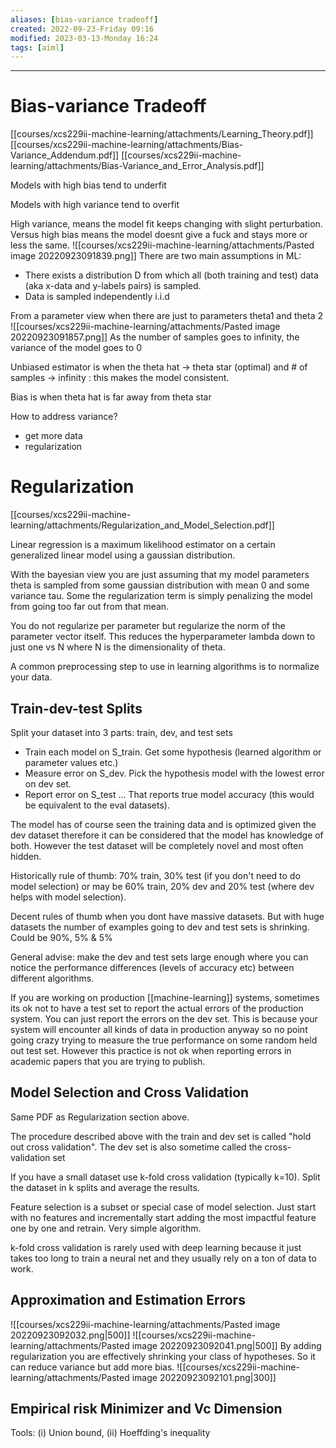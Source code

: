 ```yaml
---
aliases: [bias-variance tradeoff]
created: 2022-09-23-Friday 09:16
modified: 2023-03-13-Monday 16:24
tags: [aiml]
---
```



---

# Bias-variance Tradeoff

[[courses/xcs229ii-machine-learning/attachments/Learning_Theory.pdf]]
[[courses/xcs229ii-machine-learning/attachments/Bias-Variance_Addendum.pdf]]
[[courses/xcs229ii-machine-learning/attachments/Bias-Variance_and_Error_Analysis.pdf]]

Models with high bias tend to underfit

Models with high variance tend to overfit

High variance, means the model fit keeps changing with slight perturbation. Versus high bias means the model doesnt give a fuck and stays more or less the same.
![[courses/xcs229ii-machine-learning/attachments/Pasted image 20220923091839.png]]
There are two main assumptions in ML:

- There exists a distribution D from which all (both training and test) data (aka x-data and y-labels pairs) is sampled.
- Data is sampled independently i.i.d

From a parameter view when there are just to parameters theta1 and theta 2
![[courses/xcs229ii-machine-learning/attachments/Pasted image 20220923091857.png]]
As the number of samples goes to infinity, the variance of the model goes to 0

Unbiased estimator is when the theta hat → theta star (optimal) and # of samples → infinity : this makes the model consistent.

Bias is when theta hat is far away from theta star

How to address variance?

- get more data
- regularization

# Regularization

[[courses/xcs229ii-machine-learning/attachments/Regularization_and_Model_Selection.pdf]]

Linear regression is a maximum likelihood estimator on a certain generalized linear model using a gaussian distribution.

With the bayesian view you are just assuming that my model parameters theta is sampled from some gaussian distribution with mean 0 and some variance tau. Some the regularization term is simply penalizing the model from going too far out from that mean.

You do not regularize per parameter but regularize the norm of the parameter vector itself. This reduces the hyperparameter lambda down to just one vs N where N is the dimensionality of theta.

A common preprocessing step to use in learning algorithms is to normalize your data.

## Train-dev-test Splits

Split your dataset into 3 parts: train, dev, and test sets

- Train each model on S_train. Get some hypothesis (learned algorithm or parameter values etc.)
- Measure error on S_dev. Pick the hypothesis model with the lowest error on dev set.
- Report error on S_test ... That reports true model accuracy (this would be equivalent to the eval datasets).

The model has of course seen the training data and is optimized given the dev dataset therefore it can be considered that the model has knowledge of both. However the test dataset will be completely novel and most often hidden.

Historically rule of thumb: 70% train, 30% test (if you don't need to do model selection) or may be 60% train, 20% dev and 20% test (where dev helps with model selection).

Decent rules of thumb when you dont have massive datasets. But with huge datasets the number of examples going to dev and test sets is shrinking. Could be 90%, 5% & 5%

General advise: make the dev and test sets large enough where you can notice the performance differences (levels of accuracy etc) between different algorithms.

If you are working on production [[machine-learning]] systems, sometimes its ok not to have a test set to report the actual errors of the production system. You can just report the errors on the dev set. This is because your system will encounter all kinds of data in production anyway so no point going crazy trying to measure the true performance on some random held out test set. However this practice is not ok when reporting errors in academic papers that you are trying to publish.

## Model Selection and Cross Validation

Same PDF as Regularization section above.

The procedure described above with the train and dev set is called "hold out cross validation". The dev set is also sometime called the cross-validation set

If you have a small dataset use k-fold cross validation (typically k=10). Split the dataset in k splits and average the results.

Feature selection is a subset or special case of model selection. Just start with no features and incrementally start adding the most impactful feature one by one and retrain. Very simple algorithm.

k-fold cross validation is rarely used with deep learning because it just takes too long to train a neural net and they usually rely on a ton of data to work.

## Approximation and Estimation Errors

![[courses/xcs229ii-machine-learning/attachments/Pasted image 20220923092032.png|500]]
![[courses/xcs229ii-machine-learning/attachments/Pasted image 20220923092041.png|500]]
By adding regularization you are effectively shrinking your class of hypotheses. So it can reduce variance but add more bias.
![[courses/xcs229ii-machine-learning/attachments/Pasted image 20220923092101.png|300]]

## Empirical risk Minimizer and Vc Dimension

Tools: (i) Union bound, (ii) Hoeffding's inequality
